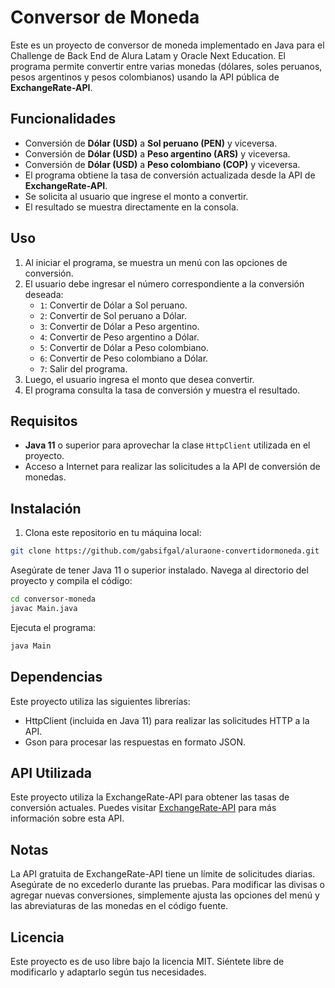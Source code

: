 # Conversor de Moneda

Este es un proyecto de conversor de moneda implementado en Java para el Challenge de Back End de Alura Latam y Oracle Next Education. El programa permite convertir entre varias monedas (dólares, soles peruanos, pesos argentinos y pesos colombianos) usando la API pública de **ExchangeRate-API**.

## Funcionalidades

- Conversión de **Dólar (USD)** a **Sol peruano (PEN)** y viceversa.
- Conversión de **Dólar (USD)** a **Peso argentino (ARS)** y viceversa.
- Conversión de **Dólar (USD)** a **Peso colombiano (COP)** y viceversa.
- El programa obtiene la tasa de conversión actualizada desde la API de **ExchangeRate-API**.
- Se solicita al usuario que ingrese el monto a convertir.
- El resultado se muestra directamente en la consola.

## Uso

1. Al iniciar el programa, se muestra un menú con las opciones de conversión.
2. El usuario debe ingresar el número correspondiente a la conversión deseada:
   - `1`: Convertir de Dólar a Sol peruano.
   - `2`: Convertir de Sol peruano a Dólar.
   - `3`: Convertir de Dólar a Peso argentino.
   - `4`: Convertir de Peso argentino a Dólar.
   - `5`: Convertir de Dólar a Peso colombiano.
   - `6`: Convertir de Peso colombiano a Dólar.
   - `7`: Salir del programa.
3. Luego, el usuario ingresa el monto que desea convertir.
4. El programa consulta la tasa de conversión y muestra el resultado.

## Requisitos

- **Java 11** o superior para aprovechar la clase `HttpClient` utilizada en el proyecto.
- Acceso a Internet para realizar las solicitudes a la API de conversión de monedas.

## Instalación

1. Clona este repositorio en tu máquina local:
```bash
git clone https://github.com/gabsifgal/aluraone-convertidormoneda.git
```
Asegúrate de tener Java 11 o superior instalado.
Navega al directorio del proyecto y compila el código:
  
```bash
cd conversor-moneda
javac Main.java
```

Ejecuta el programa:
```bash
java Main
```
## Dependencias

Este proyecto utiliza las siguientes librerías:

- HttpClient (incluida en Java 11) para realizar las solicitudes HTTP a la API.
- Gson para procesar las respuestas en formato JSON.

## API Utilizada

Este proyecto utiliza la ExchangeRate-API para obtener las tasas de conversión actuales. Puedes visitar [ExchangeRate-API](https://www.exchangerate-api.com/docs/overview) para más información sobre esta API.
## Notas

La API gratuita de ExchangeRate-API tiene un límite de solicitudes diarias. Asegúrate de no excederlo durante las pruebas.
Para modificar las divisas o agregar nuevas conversiones, simplemente ajusta las opciones del menú y las abreviaturas de las monedas en el código fuente.

## Licencia

Este proyecto es de uso libre bajo la licencia MIT. Siéntete libre de modificarlo y adaptarlo según tus necesidades.
